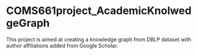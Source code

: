 # COMS661project_AcademicKnolwedgeGraph
This project is aimed at creating a knowledge graph from DBLP dataset with author affiliations added from Google Scholar.
